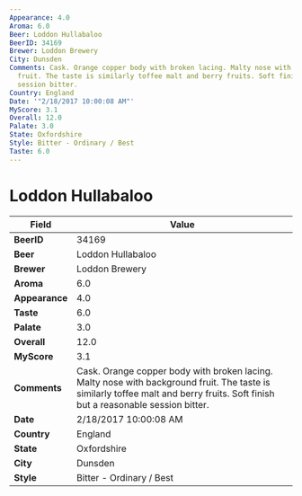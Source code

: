 ```yaml
---
Appearance: 4.0
Aroma: 6.0
Beer: Loddon Hullabaloo
BeerID: 34169
Brewer: Loddon Brewery
City: Dunsden
Comments: Cask. Orange copper body with broken lacing. Malty nose with background
  fruit. The taste is similarly toffee malt and berry fruits. Soft finish but a reasonable
  session bitter.
Country: England
Date: '"2/18/2017 10:00:08 AM"'
MyScore: 3.1
Overall: 12.0
Palate: 3.0
State: Oxfordshire
Style: Bitter - Ordinary / Best
Taste: 6.0
---
```


# Loddon Hullabaloo

| Field         | Value |
|---------------|-------|
| **BeerID** | 34169 |
| **Beer** | Loddon Hullabaloo |
| **Brewer** | Loddon Brewery |
| **Aroma** | 6.0 |
| **Appearance** | 4.0 |
| **Taste** | 6.0 |
| **Palate** | 3.0 |
| **Overall** | 12.0 |
| **MyScore** | 3.1 |
| **Comments** | Cask. Orange copper body with broken lacing. Malty nose with background fruit. The taste is similarly toffee malt and berry fruits. Soft finish but a reasonable session bitter. |
| **Date** | 2/18/2017 10:00:08 AM |
| **Country** | England |
| **State** | Oxfordshire |
| **City** | Dunsden |
| **Style** | Bitter - Ordinary / Best |
